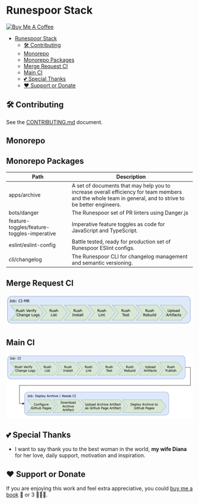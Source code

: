 # Runespoor Stack

<a href="https://www.buymeacoffee.com/borisshulyak" target="_blank"><img src="https://cdn.buymeacoffee.com/buttons/v2/default-yellow.png" alt="Buy Me A Coffee" style="height: 60px !important;width: 217px !important;" ></a>

- [Runespoor Stack](#runespoor-stack)
  - [🛠️ Contributing](#️-contributing)
  - [Monorepo](#monorepo)
  - [Monorepo Packages](#monorepo-packages)
  - [Merge Request CI](#merge-request-ci)
  - [Main CI](#main-ci)
  - [💕 Special Thanks](#-special-thanks)
  - [❤️ Support or Donate](#️-support-or-donate)

## 🛠️ Contributing

See the [CONTRIBUTING.md](https://github.com/runespoor-engineering/runespoorstack/blob/main/CONTRIBUTING.md) document.

## Monorepo

## Monorepo Packages

| Path | Description |
|-----------|-------------|
| apps/archive | A set of documents that may help you to increase overall efficiency for team members and the whole team in general, and to strive to be better engineers. |
| bots/danger | The Runespoor set of PR linters using Danger.js |
| feature-toggles/feature-toggles-imperative | Imperative feature toggles as code for JavaScript and TypeScript. |
| eslint/eslint-config | Battle tested, ready for production set of Runespoor ESlint configs. |
| cli/changelog | The Runespoor CLI for changelog management and semantic versioning. |


## Merge Request CI

![Merge Request CI](assets/ci-mr.png)

## Main CI

![Main CI](assets/ci-main.png)

## 💕 Special Thanks

- I want to say thank you to the best woman in the world, **my wife Diana** for her love, daily support, motivation and inspiration.

## ❤️ Support or Donate

If you are enjoying this work and feel extra appreciative, you could [buy me a book](https://bmc.link/borisshulyak)
📖 or 3 📖📖📖.
